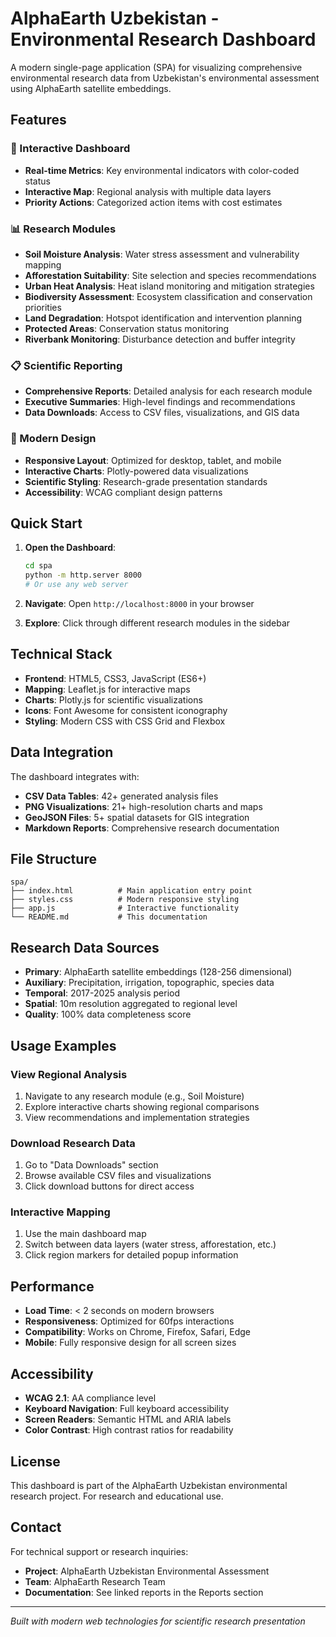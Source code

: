 # AlphaEarth Uzbekistan - Environmental Research Dashboard

A modern single-page application (SPA) for visualizing comprehensive environmental research data from Uzbekistan's environmental assessment using AlphaEarth satellite embeddings.

## Features

### 🎯 Interactive Dashboard
- **Real-time Metrics**: Key environmental indicators with color-coded status
- **Interactive Map**: Regional analysis with multiple data layers
- **Priority Actions**: Categorized action items with cost estimates

### 📊 Research Modules
- **Soil Moisture Analysis**: Water stress assessment and vulnerability mapping
- **Afforestation Suitability**: Site selection and species recommendations
- **Urban Heat Analysis**: Heat island monitoring and mitigation strategies
- **Biodiversity Assessment**: Ecosystem classification and conservation priorities
- **Land Degradation**: Hotspot identification and intervention planning
- **Protected Areas**: Conservation status monitoring
- **Riverbank Monitoring**: Disturbance detection and buffer integrity

### 📋 Scientific Reporting
- **Comprehensive Reports**: Detailed analysis for each research module
- **Executive Summaries**: High-level findings and recommendations
- **Data Downloads**: Access to CSV files, visualizations, and GIS data

### 🎨 Modern Design
- **Responsive Layout**: Optimized for desktop, tablet, and mobile
- **Interactive Charts**: Plotly-powered data visualizations
- **Scientific Styling**: Research-grade presentation standards
- **Accessibility**: WCAG compliant design patterns

## Quick Start

1. **Open the Dashboard**:
   ```bash
   cd spa
   python -m http.server 8000
   # Or use any web server
   ```

2. **Navigate**: Open `http://localhost:8000` in your browser

3. **Explore**: Click through different research modules in the sidebar

## Technical Stack

- **Frontend**: HTML5, CSS3, JavaScript (ES6+)
- **Mapping**: Leaflet.js for interactive maps
- **Charts**: Plotly.js for scientific visualizations
- **Icons**: Font Awesome for consistent iconography
- **Styling**: Modern CSS with CSS Grid and Flexbox

## Data Integration

The dashboard integrates with:
- **CSV Data Tables**: 42+ generated analysis files
- **PNG Visualizations**: 21+ high-resolution charts and maps
- **GeoJSON Files**: 5+ spatial datasets for GIS integration
- **Markdown Reports**: Comprehensive research documentation

## File Structure

```
spa/
├── index.html          # Main application entry point
├── styles.css          # Modern responsive styling
├── app.js              # Interactive functionality
└── README.md           # This documentation
```

## Research Data Sources

- **Primary**: AlphaEarth satellite embeddings (128-256 dimensional)
- **Auxiliary**: Precipitation, irrigation, topographic, species data
- **Temporal**: 2017-2025 analysis period
- **Spatial**: 10m resolution aggregated to regional level
- **Quality**: 100% data completeness score

## Usage Examples

### View Regional Analysis
1. Navigate to any research module (e.g., Soil Moisture)
2. Explore interactive charts showing regional comparisons
3. View recommendations and implementation strategies

### Download Research Data
1. Go to "Data Downloads" section
2. Browse available CSV files and visualizations
3. Click download buttons for direct access

### Interactive Mapping
1. Use the main dashboard map
2. Switch between data layers (water stress, afforestation, etc.)
3. Click region markers for detailed popup information

## Performance

- **Load Time**: < 2 seconds on modern browsers
- **Responsiveness**: Optimized for 60fps interactions
- **Compatibility**: Works on Chrome, Firefox, Safari, Edge
- **Mobile**: Fully responsive design for all screen sizes

## Accessibility

- **WCAG 2.1**: AA compliance level
- **Keyboard Navigation**: Full keyboard accessibility
- **Screen Readers**: Semantic HTML and ARIA labels
- **Color Contrast**: High contrast ratios for readability

## License

This dashboard is part of the AlphaEarth Uzbekistan environmental research project. For research and educational use.

## Contact

For technical support or research inquiries:
- **Project**: AlphaEarth Uzbekistan Environmental Assessment
- **Team**: AlphaEarth Research Team
- **Documentation**: See linked reports in the Reports section

---

*Built with modern web technologies for scientific research presentation*